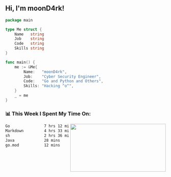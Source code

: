 <h2> Hi, I'm moonD4rk!</h2>

```go
package main

type Me struct {
	Name   string
	Job    string
	Code   string
	Skills string
}

func main() {
	me := &Me{
		Name:   "moonD4rk",
		Job:    "Cyber Security Engineer",
		Code:   "Go and Python and Others",
		Skills: "Hacking ^o^",
	}
	_ = me
}
```

<h3>📊 This Week I Spent My Time On:</h3>
<img align='right' src="https://github-readme-stats.vercel.app/api?username=moond4rk&show_icons=true&theme=radical", width="300" height="150">

<!--START_SECTION:waka-->

```txt
Go               7 hrs 12 mins   ███████████▓░░░░░░░░░░░░░   47.27 %
Markdown         4 hrs 33 mins   ███████▒░░░░░░░░░░░░░░░░░   29.84 %
sh               2 hrs 36 mins   ████▒░░░░░░░░░░░░░░░░░░░░   17.05 %
Java             28 mins         ▓░░░░░░░░░░░░░░░░░░░░░░░░   03.07 %
go.mod           12 mins         ▒░░░░░░░░░░░░░░░░░░░░░░░░   01.40 %
```

<!--END_SECTION:waka-->

